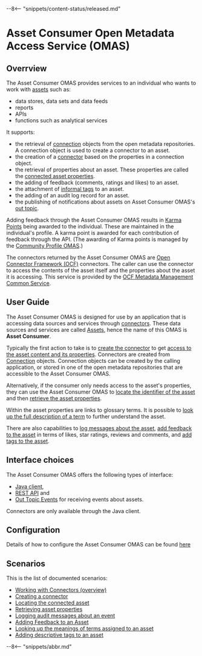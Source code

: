 <!-- SPDX-License-Identifier: CC-BY-4.0 -->
<!-- Copyright Contributors to the Egeria project. -->

--8<-- "snippets/content-status/released.md"

# Asset Consumer Open Metadata Access Service (OMAS)

## Overrview
The Asset Consumer OMAS provides services to an individual who wants to work
with [assets](../docs/concepts/assets) such as:

* data stores, data sets and data feeds
* reports
* APIs
* functions such as analytical services

It supports:

* the retrieval of [connection](../../frameworks/open-connector-framework/docs/concepts/connection.md)
  objects from the open metadata repositories.  A connection object is used to create a connector to an asset.
* the creation of a [connector](../../frameworks/open-connector-framework/docs/concepts/connector.md)
based on the properties in a connection object.
* the retrieval of properties about an asset.  These properties are called the
  [connected asset properties](../../frameworks/open-connector-framework/docs/concepts/connected-asset-properties.md).
* the adding of feedback (comments, ratings and likes) to an asset.
* the attachment of [informal tags](../docs/concepts/attachments/informal-tags.md) to an asset.
* the adding of an audit log record for an asset.
* the publishing of notifications about assets on Asset Consumer OMAS's [out topic](../docs/concepts/client-server/out-topic.md).

Adding feedback through the Asset Consumer OMAS results in [Karma Points](../community-profile/docs/concepts/karma-point.md) being awarded
to the individual.  These are maintained in the individual's profile.
A karma point is awarded for each contribution of feedback
through the API. (The awarding of Karma points is managed by the
[Community Profile OMAS](../community-profile).)

The connectors returned by the Asset Consumer OMAS are [Open Connector
Framework (OCF)](../../frameworks/open-connector-framework) connectors.
The caller can use the connector to access
the contents of the asset itself and the properties about the
asset it is accessing.   This service is provided by the
[OCF Metadata Management Common Service](../../common-services/ocf-metadata-management).

## User Guide

The Asset Consumer OMAS is designed for use by an application that is accessing data sources and services through
[connectors](../../../../frameworks/open-connector-framework/docs/concepts/connector.md).
These data sources and services are called [Assets](../../../docs/concepts/assets),
hence the name of this OMAS is **Asset Consumer**.

Typically the first action to take is to
[create the connector](../scenarios/creating-a-connector.md) to 
get [access to the asset content and its properties](../scenarios/working-with-connectors.md).
Connectors are created from
[Connection](../../../../frameworks/open-connector-framework/docs/concepts/connection.md)
objects.
Connection objects can be created by the calling application, or stored
in one of the open metadata repositories that are accessible to the Asset Consumer OMAS.

Alternatively, if the consumer only needs access to the asset's properties, they can use the
Asset Consumer OMAS to
[locate the identifier of the asset](../scenarios/locating-the-connected-asset.md)
and then [retrieve the asset properties](../scenarios/retrieving-asset-properties.md).

Within the asset properties are links to glossary terms.
It is possible to
[look up the full description of a term](../scenarios/looking-up-meanings-of-terms.md)
to further understand the asset.

There are also capabilities to 
[log messages about the asset](../scenarios/logging-messages-about-an-asset.md),
[add feedback to the asset](../scenarios/adding-feedback-to-an-asset.md)
in terms of likes, star ratings, reviews and comments,
and [add tags to the asset](../scenarios/tagging-an-asset.md).

## Interface choices

The Asset Consumer OMAS offers the following types of interface:

* [Java client](../../asset-consumer-client/docs/user/java-client), 
* [REST API](../../asset-consumer-server/docs/user) and 
* [Out Topic Events](../../asset-consumer-client/docs/user/java-events) for receiving events about assets.

Connectors are only available through the Java client.

## Configuration

Details of how to configure the Asset Consumer OMAS can be found [here](../../asset-consumer-server/docs/configuration)

## Scenarios

This is the list of documented scenarios:

* [Working with Connectors (overview)](working-with-connectors.md)
* [Creating a connector](creating-a-connector.md)
* [Locating the connected asset](locating-the-connected-asset.md)
* [Retrieving asset properties](retrieving-asset-properties.md)
* [Logging audit messages about an event](logging-messages-about-an-asset.md)
* [Adding Feedback to an Asset](adding-feedback-to-an-asset.md)
* [Looking up the meanings of terms assigned to an asset](looking-up-meanings-of-terms.md)
* [Adding descriptive tags to an asset](tagging-an-asset.md)


--8<-- "snippets/abbr.md"
